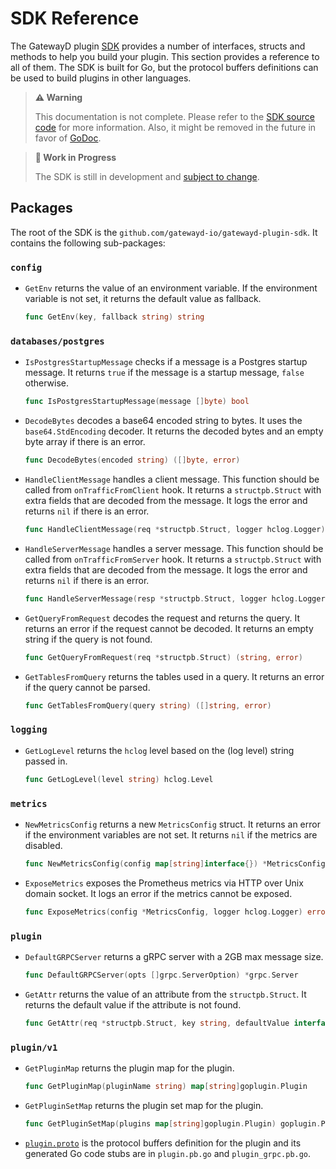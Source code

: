 # SDK Reference

The GatewayD plugin [SDK](https://github.com/gatewayd-io/gatewayd-plugin-sdk) provides a number of interfaces, structs and methods to help you build your plugin. This section provides a reference to all of them. The SDK is built for Go, but the protocol buffers definitions can be used to build plugins in other languages.

> **⚠️ Warning**
>
> This documentation is not complete. Please refer to the [SDK source code](https://github.com/gatewayd-io/gatewayd-plugin-sdk) for more information. Also, it might be removed in the future in favor of [GoDoc](https://pkg.go.dev/github.com/gatewayd-io/gatewayd-plugin-sdk).

> **🚧 Work in Progress**
>
> The SDK is still in development and [subject to change](https://github.com/gatewayd-io/gatewayd-plugin-sdk/issues).


## Packages

The root of the SDK is the `github.com/gatewayd-io/gatewayd-plugin-sdk`. It contains the following sub-packages:

### `config`

- `GetEnv` returns the value of an environment variable. If the environment variable is not set, it returns the default value as fallback.

    ```go
    func GetEnv(key, fallback string) string
    ```

### `databases/postgres`

- `IsPostgresStartupMessage` checks if a message is a Postgres startup message. It returns `true` if the message is a startup message, `false` otherwise.

    ```go
    func IsPostgresStartupMessage(message []byte) bool
    ```

- `DecodeBytes` decodes a base64 encoded string to bytes. It uses the `base64.StdEncoding` decoder. It returns the decoded bytes and an empty byte array if there is an error.

    ```go
    func DecodeBytes(encoded string) ([]byte, error)
    ```

- `HandleClientMessage` handles a client message. This function should be called from `onTrafficFromClient` hook. It returns a `structpb.Struct` with extra fields that are decoded from the message. It logs the error and returns `nil` if there is an error.

    ```go
    func HandleClientMessage(req *structpb.Struct, logger hclog.Logger) (*structpb.Struct, error)
    ```

- `HandleServerMessage` handles a server message. This function should be called from `onTrafficFromServer` hook. It returns a `structpb.Struct` with extra fields that are decoded from the message. It logs the error and returns `nil` if there is an error.

    ```go
    func HandleServerMessage(resp *structpb.Struct, logger hclog.Logger) (*structpb.Struct, error)
    ```

- `GetQueryFromRequest` decodes the request and returns the query. It returns an error if the request cannot be decoded. It returns an empty string if the query is not found.

    ```go
    func GetQueryFromRequest(req *structpb.Struct) (string, error)
    ```

- `GetTablesFromQuery` returns the tables used in a query. It returns an error if the query cannot be parsed.

    ```go
    func GetTablesFromQuery(query string) ([]string, error)
    ```

### `logging`

- `GetLogLevel` returns the `hclog` level based on the (log level) string passed in.

    ```go
    func GetLogLevel(level string) hclog.Level
    ```

### `metrics`

- `NewMetricsConfig` returns a new `MetricsConfig` struct. It returns an error if the environment variables are not set. It returns `nil` if the metrics are disabled.

    ```go
    func NewMetricsConfig(config map[string]interface{}) *MetricsConfig
    ```

- `ExposeMetrics` exposes the Prometheus metrics via HTTP over Unix domain socket. It logs an error if the metrics cannot be exposed.

    ```go
    func ExposeMetrics(config *MetricsConfig, logger hclog.Logger) error
    ```

### `plugin`

- `DefaultGRPCServer` returns a gRPC server with a 2GB max message size.

    ```go
    func DefaultGRPCServer(opts []grpc.ServerOption) *grpc.Server
    ```

- `GetAttr` returns the value of an attribute from the `structpb.Struct`. It returns the default value if the attribute is not found.

    ```go
    func GetAttr(req *structpb.Struct, key string, defaultValue interface{}) interface{}
    ```

### `plugin/v1`

- `GetPluginMap` returns the plugin map for the plugin.

    ```go
    func GetPluginMap(pluginName string) map[string]goplugin.Plugin
    ```

- `GetPluginSetMap` returns the plugin set map for the plugin.

    ```go
    func GetPluginSetMap(plugins map[string]goplugin.Plugin) goplugin.PluginSet
    ```

- [`plugin.proto`](https://github.com/gatewayd-io/gatewayd-plugin-sdk/blob/main/plugin/v1/plugin.proto) is the protocol buffers definition for the plugin and its generated Go code stubs are in `plugin.pb.go` and `plugin_grpc.pb.go`.
